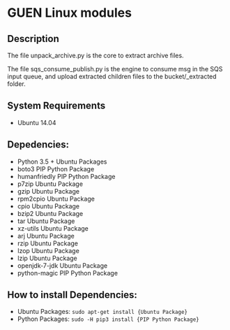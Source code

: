 # GUEN Linux modules

## Description
The file unpack_archive.py is the core to extract archive files.

The file sqs_consume_publish.py is the engine to consume msg in the SQS input
queue, and upload extracted children files to the bucket/_extracted folder.

## System Requirements
  + Ubuntu 14.04

## Depedencies:
  + Python 3.5 + Ubuntu Packages
  + boto3  PIP Python Package
  + humanfriedly PIP Python Package
  + p7zip  Ubuntu Package
  + gzip  Ubuntu Package
  + rpm2cpio  Ubuntu Package
  + cpio  Ubuntu Package
  + bzip2  Ubuntu Package
  + tar  Ubuntu Package
  + xz-utils  Ubuntu Package
  + arj  Ubuntu Package
  + rzip  Ubuntu Package
  + lzop  Ubuntu Package
  + lzip  Ubuntu Package
  + openjdk-7-jdk  Ubuntu Package
  + python-magic PIP Python Package


## How to install Dependencies:
  + Ubuntu Packages: `sudo apt-get install {Ubuntu Package}`
  + Python Packages: `sudo -H pip3 install {PIP Python Package}`
